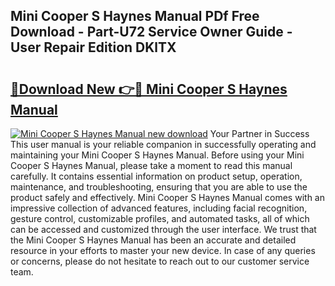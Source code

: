 ## Mini Cooper S Haynes Manual PDf Free Download - Part-U72 Service Owner Guide - User Repair Edition DKlTX

# <h2><a href="http://cf29838.oget.top/?id=Mini+Cooper+S+Haynes+Manual">🔗Download New 👉🔴 Mini Cooper S Haynes Manual</a></h2>

[![Mini Cooper S Haynes Manual new download](https://i.imgur.com/5g1atiW.png)](http://cf29838.oget.top/?id=Mini+Cooper+S+Haynes+Manual)
Your Partner in Success This user manual is your reliable companion in successfully operating and maintaining your Mini Cooper S Haynes Manual. Before using your Mini Cooper S Haynes Manual, please take a moment to read this manual carefully. It contains essential information on product setup, operation, maintenance, and troubleshooting, ensuring that you are able to use the product safely and effectively. Mini Cooper S Haynes Manual comes with an impressive collection of advanced features, including facial recognition, gesture control, customizable profiles, and automated tasks, all of which can be accessed and customized through the user interface. We trust that the Mini Cooper S Haynes Manual has been an accurate and detailed resource in your efforts to master your new device. In case of any queries or concerns, please do not hesitate to reach out to our customer service team.
